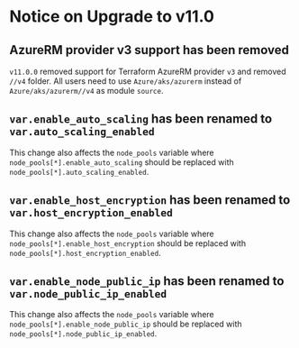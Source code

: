 # Notice on Upgrade to v11.0

## AzureRM provider v3 support has been removed

`v11.0.0` removed support for Terraform AzureRM provider `v3` and removed `//v4` folder. All users need to use `Azure/aks/azurerm` instead of `Azure/aks/azurerm//v4` as module `source`.

## `var.enable_auto_scaling` has been renamed to `var.auto_scaling_enabled`

This change also affects the `node_pools` variable where `node_pools[*].enable_auto_scaling` should be replaced with `node_pools[*].auto_scaling_enabled`.

## `var.enable_host_encryption` has been renamed to `var.host_encryption_enabled`

This change also affects the `node_pools` variable where `node_pools[*].enable_host_encryption` should be replaced with `node_pools[*].host_encryption_enabled`.

## `var.enable_node_public_ip` has been renamed to `var.node_public_ip_enabled`

This change also affects the `node_pools` variable where `node_pools[*].enable_node_public_ip` should be replaced with `node_pools[*].node_public_ip_enabled`.
